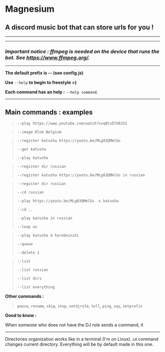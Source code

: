 # Magnesium
## A discord music bot that can store urls for you !
________________________________________________
________________________________________________
### *Important notice : ffmpeg is needed on the device that runs the bot. See https://www.ffmpeg.org/.*
________________________________________________


**The default prefix is -- (see config.js)**

**Use** `--help` **to begin to freestyle =)**

**Each command has an help :** `--help command`.
________________________________________________
## Main commands : examples

> `--play https://www.youtube.com/watch?v=q0lsD7U0JSI`

> `--image Olne Belgium`

> `--register katusha https://youtu.be/MLg83QMmlGs`
>
> `--get katusha`
>
> `--play katusha`

> `--register dir russian`
>
> `--register katusha https://youtu.be/MLg83QMmlGs in russian`

> `--register dir russian`
>
> `--cd russian`
>
> `--play https://youtu.be/MLg83QMmlGs -s katusha`
> 
> `--cd ..`
>
> `--play katusha in russian`
>
> `--loop on`

> `--play katusha & korobeiniki`
>
> `--queue`
>
> `--delete 1`

> `--list`
>
> `--list russian`
>
> `--list dirs`
>
> `--list everything`

**Other commands :**
> `pause`, `resume`, `skip`, `stop`, `setdjrole`, `tell`, `ping`, `say`, `setprefix`

**Good to know :**

When someone who does not have the DJ role sends a command, it 

_________________________________________
Directories organization works like in a terminal (I'm on Linux). `cd` command changes current directory. Everything will be by default made in this one.
